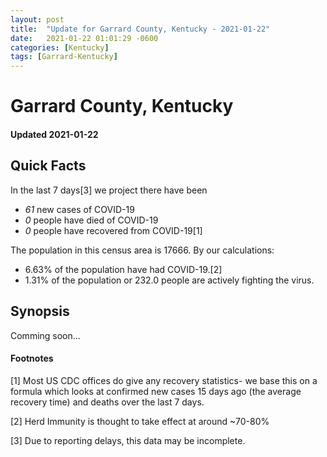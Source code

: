 ```yaml
---
layout: post
title:  "Update for Garrard County, Kentucky - 2021-01-22"
date:   2021-01-22 01:01:29 -0600
categories: [Kentucky]
tags: [Garrard-Kentucky]
---
```


# Garrard County, Kentucky
#### Updated 2021-01-22

## Quick Facts

In the last 7 days[3] we project there have been
- *61* new cases of COVID-19
- *0* people have died of COVID-19
- *0* people have recovered from COVID-19[1]

The population in this census area is 17666. By our calculations:
- 6.63% of the population have had COVID-19.[2]
- 1.31% of the population or 232.0 people are actively fighting the virus.

## Synopsis

Comming soon...


#### Footnotes

[1] Most US CDC offices do give any recovery statistics- we base this on a formula which looks at confirmed new cases
15 days ago (the average recovery time) and deaths over the last 7 days.

[2] Herd Immunity is thought to take effect at around ~70-80%

[3] Due to reporting delays, this data may be incomplete.
 
    
